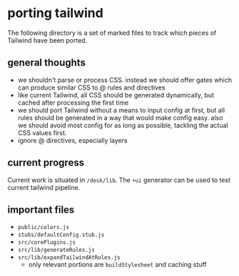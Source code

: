 # porting tailwind
The following directory is a set of marked files to track which pieces of
Tailwind have been ported.

## general thoughts
- we shouldn't parse or process CSS. instead we should offer gates which
  can produce similar CSS to @ rules and directives
- like current Tailwind, all CSS should be generated dynamically, but 
  cached after processing the first time
- we should port Tailwind without a means to input config at first, but
  all rules should be generated in a way that would make config easy.
  also we should avoid most config for as long as possible, tackling the 
  actual CSS values first.
- ignore @ directives, especially layers

## current progress
Current work is situated in `/desk/lib`. The `+ui` generator can be used
to test current tailwind pipeline.

## important files
- `public/colors.js`
- `stubs/defaultConfig.stub.js`
- `src/corePlugins.js`
- `src/lib/generateRules.js`
- `src/lib/expandTailwindAtRules.js`
  - only relevant portions are `buildStylesheet` and caching stuff